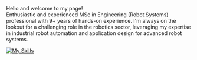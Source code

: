 Hello and welcome to my page!  
Enthusiastic and experienced MSc in Engineering (Robot Systems) professional with 9+ years of hands-on experience. I'm always on the lookout for a challenging role in the robotics sector, leveraging my expertise in industrial robot automation and application design for advanced robot systems.

[![My Skills](https://skillicons.dev/icons?i=cpp,c,python,bash,git,ros,qt,java,php,opencv,raspberrypi,gitlab,docker,linux)](https://skillicons.dev)  

<!--
**ThorStark/ThorStark** is a ✨ _special_ ✨ repository because its `README.md` (this file) appears on your GitHub profile.

Here are some ideas to get you started:

- 🔭 I’m currently working on ...
- 🌱 I’m currently learning ...
- 👯 I’m looking to collaborate on ...
- 🤔 I’m looking for help with ...
- 💬 Ask me about ...
- 📫 How to reach me: ...
- 😄 Pronouns: ...
- ⚡ Fun fact: ...
-->
